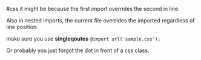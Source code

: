 #css 
it might be because the first import overrides the second in line.

Also in nested imports, the current file overrides the imported regardless of line position.

make sure you use **singleqoutes** `@import url('sample.css');`

Or probably you just forgot the dot in front of a css class.